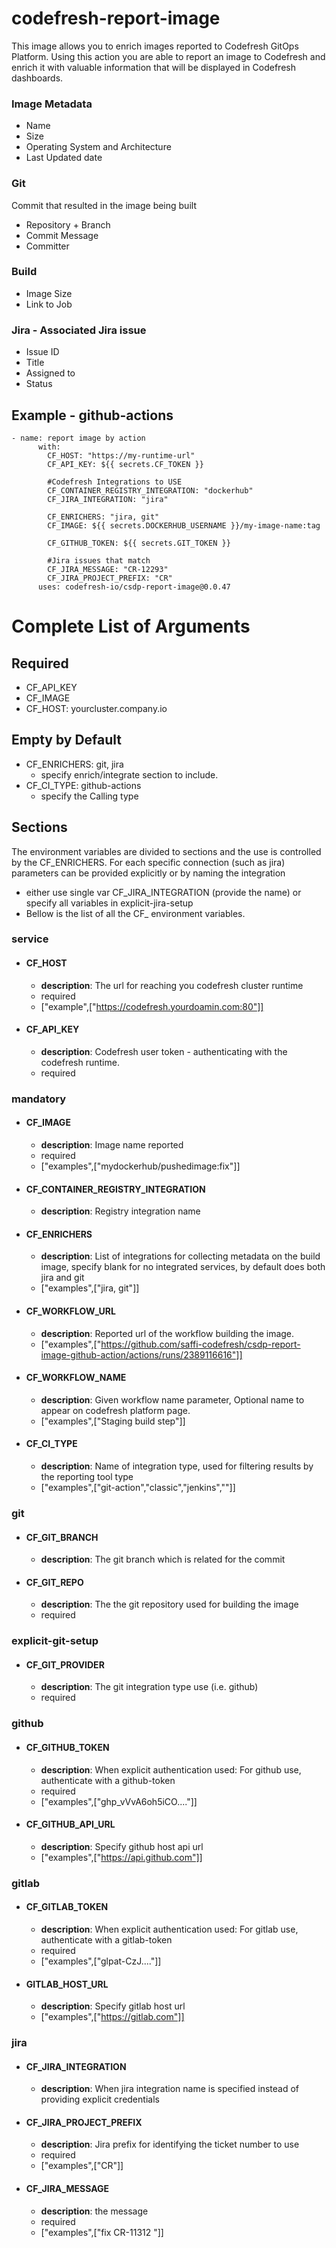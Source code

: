 # codefresh-report-image
This image allows you to enrich images reported to Codefresh GitOps Platform. 
Using this action you are able to report an image to Codefresh and enrich it with valuable information that will be displayed in Codefresh dashboards.

### Image Metadata
* Name
* Size
* Operating System and Architecture
* Last Updated date

### Git
Commit that resulted in the image being built
* Repository + Branch
* Commit Message
* Committer

### Build
* Image Size
* Link to Job

### Jira - Associated Jira issue
* Issue ID
* Title
* Assigned to
* Status


## Example - github-actions
  ```
  - name: report image by action
        with:
          CF_HOST: "https://my-runtime-url"
          CF_API_KEY: ${{ secrets.CF_TOKEN }}
          
          #Codefresh Integrations to USE
          CF_CONTAINER_REGISTRY_INTEGRATION: "dockerhub"
          CF_JIRA_INTEGRATION: "jira"
	  
          CF_ENRICHERS: "jira, git"    
          CF_IMAGE: ${{ secrets.DOCKERHUB_USERNAME }}/my-image-name:tag
          
          CF_GITHUB_TOKEN: ${{ secrets.GIT_TOKEN }}
	  
          #Jira issues that match
          CF_JIRA_MESSAGE: "CR-12293"
          CF_JIRA_PROJECT_PREFIX: "CR"
        uses: codefresh-io/csdp-report-image@0.0.47
  ```


# Complete List of Arguments
## Required
* CF_API_KEY
* CF_IMAGE
* CF_HOST:  yourcluster.company.io

## Empty by Default
* CF_ENRICHERS: git, jira
  * specify enrich/integrate section to include.
* CF_CI_TYPE: github-actions
  * specify the Calling type
  
## Sections 
The environment variables are divided to sections and the use is controlled by the CF_ENRICHERS. 
For each specific connection (such as jira) parameters can be provided explicitly or by naming the integration
* either use single var CF_JIRA_INTEGRATION (provide the name) or specify all variables in explicit-jira-setup
* Bellow is the list of all the CF_ environment variables. 


### service
 - #### CF_HOST
     - **description**: The url for reaching you codefresh cluster runtime
     - required
     - ["example",["https://codefresh.yourdoamin.com:80"]]
 - #### CF_API_KEY
     - **description**: Codefresh user token - authenticating with the codefresh runtime.
     - required
### mandatory
 - #### CF_IMAGE
     - **description**: Image name reported
     - required
     - ["examples",["mydockerhub/pushedimage:fix"]]
 - #### CF_CONTAINER_REGISTRY_INTEGRATION
     - **description**: Registry integration name
 - #### CF_ENRICHERS
     - **description**: List of integrations for collecting metadata on the build image, specify blank for no integrated services, by default does both jira and git
     - ["examples",["jira, git"]]
 - #### CF_WORKFLOW_URL
     - **description**: Reported url of the workflow building the image.
     - ["examples",["https://github.com/saffi-codefresh/csdp-report-image-github-action/actions/runs/2389116616"]]
 - #### CF_WORKFLOW_NAME
     - **description**: Given workflow name parameter, Optional name to appear on codefresh platform page.
     - ["examples",["Staging build step"]]
 - #### CF_CI_TYPE
     - **description**: Name of integration type, used for filtering results by the reporting tool type
     - ["examples",["git-action","classic","jenkins",""]]
### git
 - #### CF_GIT_BRANCH
     - **description**: The git branch which is related for the commit
 - #### CF_GIT_REPO
     - **description**: The the git repository used for building the image
     - required
### explicit-git-setup
 - #### CF_GIT_PROVIDER
     - **description**: The git integration type use (i.e. github)
     - required
### github
 - #### CF_GITHUB_TOKEN
     - **description**: When explicit authentication used: For github use, authenticate with a github-token
     - required
     - ["examples",["ghp_vVvA6oh5iCO...."]]
 - #### CF_GITHUB_API_URL
     - **description**: Specify github host api url
     - ["examples",["https://api.github.com"]]
### gitlab
 - #### CF_GITLAB_TOKEN
     - **description**: When explicit authentication used: For gitlab use, authenticate with a gitlab-token
     - required
     - ["examples",["glpat-CzJ...."]]
 - #### GITLAB_HOST_URL
     - **description**: Specify gitlab host url
     - ["examples",["https://gitlab.com"]]
### jira
 - #### CF_JIRA_INTEGRATION
     - **description**: When jira integration name is specified instead of providing explicit credentials
 - #### CF_JIRA_PROJECT_PREFIX
     - **description**: Jira prefix for identifying the ticket number to use
     - required
     - ["examples",["CR"]]
 - #### CF_JIRA_MESSAGE
     - **description**: the message
     - required
     - ["examples",["fix CR-11312 "]]



